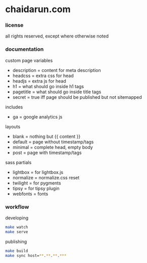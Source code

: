 chaidarun.com
=============

### license

all rights reserved, except where otherwise noted

### documentation

custom page variables

- description         = content for meta description
- headcss             = extra css for head
- headjs              = extra js for head
- h1                  = what should go inside h1 tags
- pagetitle           = what should go inside title tags
- secret              = true iff page should be published but not sitemapped

includes

- ga                  = google analytics js

layouts

- blank               = nothing but {{ content }}
- default             = page without timestamp/tags
- minimal             = complete head, empty body
- post                = page with timestamp/tags

sass partials

- lightbox            = for lightbox.js
- normalize           = normalize.css reset
- twilight            = for pygments
- tipsy               = for tipsy plugin
- webfonts            = fonts

### workflow

developing

```bash
make watch
make serve
```

publishing

```bash
make build
make sync host=**.**.**.***
```
